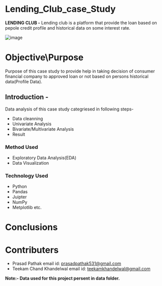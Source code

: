 # Lending_Club_case_Study
**LENDING CLUB -** Lending club is a platform that provide the loan based on pepole credit profile and historical data on some interest rate.

![image](https://user-images.githubusercontent.com/72481400/216401114-b7bee350-abb9-42c1-b8b8-700e27fa60a9.png)

# Objective\Purpose
Purpose of this case study to provide help in taking decision of consumer financial company to approved loan or not based on persons historical data(Profile Data).



## Introduction - 
Data analysis of this case study categriesed in following steps-
* Data cleanning
* Univariate Analysis
* Bivariate/Multivariate Analysis
* Result



### Method Used
* Exploratory Data Analysis(EDA)
* Data Visualization 

### Technology Used
* Python
* Pandas
* Juipter 
* NumPy
* Metplotlib etc.





# Conclusions 



# Contributers
* Prasad Pathak 
  email id: prasadpathak531@gmail.com 
* Teekam Chand Khandelwal
   email id: teekamkhandelwal@gmail.com  
   
   
**Note:- Data used for this project persent in data folder.**
